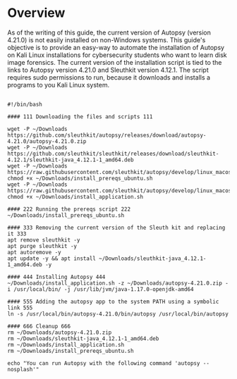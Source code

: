 # Overview
As of the writing of this guide, the current version of Autopsy (version 4.21.0) is not easily installed on non-Windows systems. This guide's objective is to provide an easy-way to automate the installation of Autopsy on Kali Linux installations for cybersecurity students who want to learn disk image forensics. The current version of the installation script is tied to the links to Autopsy version 4.21.0 and Sleuthkit version 4.12.1. The script requires sudo permissions to run, because it downloads and installs a programs to you Kali Linux system.
## 
```
#!/bin/bash

#### 111 Downloading the files and scripts 111

wget -P ~/Downloads https://github.com/sleuthkit/autopsy/releases/download/autopsy-4.21.0/autopsy-4.21.0.zip 
wget -P ~/Downloads https://github.com/sleuthkit/sleuthkit/releases/download/sleuthkit-4.12.1/sleuthkit-java_4.12.1-1_amd64.deb
wget -P ~/Downloads https://raw.githubusercontent.com/sleuthkit/autopsy/develop/linux_macos_install_scripts/install_prereqs_ubuntu.sh
chmod +x ~/Downloads/install_prereqs_ubuntu.sh
wget -P ~/Downloads https://raw.githubusercontent.com/sleuthkit/autopsy/develop/linux_macos_install_scripts/install_application.sh
chmod +x ~/Downloads/install_application.sh

#### 222 Running the prereqs script 222
~/Downloads/install_prereqs_ubuntu.sh

#### 333 Removing the current version of the Sleuth kit and replacing it 333
apt remove sleuthkit -y
apt purge sleuthkit -y
apt autoremove -y
apt update -y && apt install ~/Downloads/sleuthkit-java_4.12.1-1_amd64.deb -y

#### 444 Installing Autopsy 444
~/Downloads/install_application.sh -z ~/Downloads/autopsy-4.21.0.zip -i /usr/local/bin/ -j /usr/lib/jvm/java-1.17.0-openjdk-amd64

#### 555 Adding the autopsy app to the system PATH using a symbolic link 555
ln -s /usr/local/bin/autopsy-4.21.0/bin/autopsy /usr/local/bin/autopsy

#### 666 Cleanup 666
rm ~/Downloads/autopsy-4.21.0.zip
rm ~/Downloads/sleuthkit-java_4.12.1-1_amd64.deb
rm ~/Downloads/install_application.sh
rm ~/Downloads/install_prereqs_ubuntu.sh

echo "You can run Autopsy with the following command 'autopsy --nosplash'"
```
